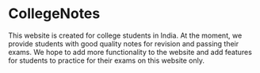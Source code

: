 # CollegeNotes

This website is created for college students in India. At the moment, we provide students with good quality notes for revision and passing their exams. We hope to add more functionality to the website and add features for students to practice for their exams on this website only.
